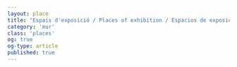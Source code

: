 ```yaml
---
layout: place
title: "Espais d'exposició / Places of exhibition / Espacios de exposición"
category: 'mur'
class: 'places'
og: true
og-type: article
published: true
---
```

